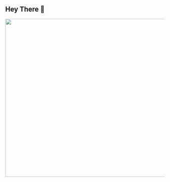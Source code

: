 ## Hey There 👋
<img src="https://github-readme-stats.vercel.app/api?username=william-Dic&show_icons=true&bg_color=00000000" width="1000" height="500" />


